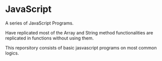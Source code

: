 # JavaScript

A series of JavaScript Programs.

Have replicated most of the Array and String method functionalities are replicated in functions without using them.

This reporsitory consists of basic jasvascript programs on most common logics.
